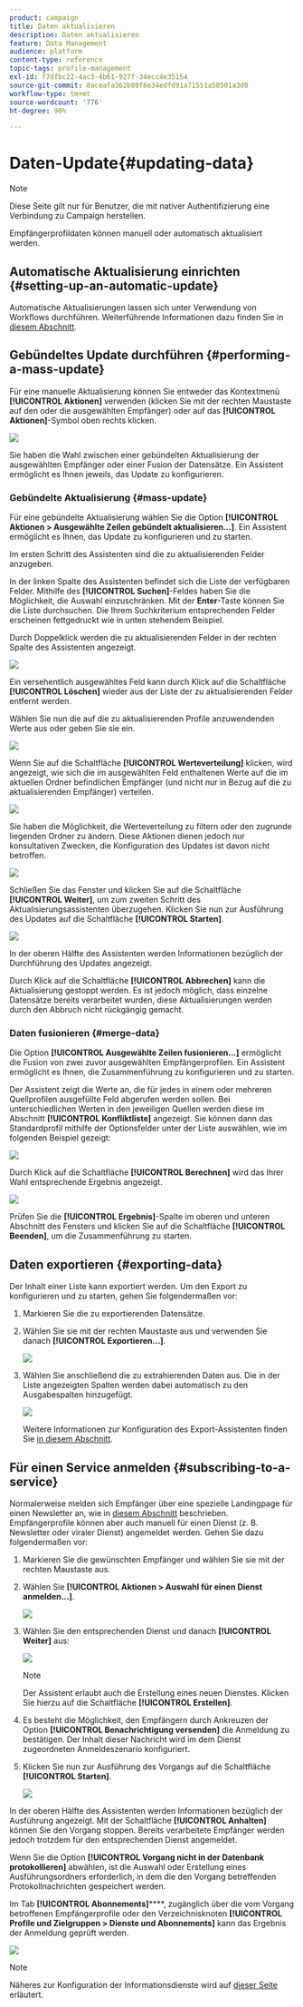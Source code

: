 ```yaml
---
product: campaign
title: Daten aktualisieren
description: Daten aktualisieren
feature: Data Management
audience: platform
content-type: reference
topic-tags: profile-management
exl-id: f7dfbc22-4ac3-4b61-927f-34ecc4e35154
source-git-commit: 8aceafa362b80f6e34edfd91a71551a58501a3d0
workflow-type: tm+mt
source-wordcount: '776'
ht-degree: 98%

---
```


# Daten-Update{#updating-data}

>[!NOTE]
>
>Diese Seite gilt nur für Benutzer, die mit nativer Authentifizierung eine Verbindung zu Campaign herstellen.

Empfängerprofildaten können manuell oder automatisch aktualisiert werden.

## Automatische Aktualisierung einrichten {#setting-up-an-automatic-update}

Automatische Aktualisierungen lassen sich unter Verwendung von Workflows durchführen. Weiterführende Informationen dazu finden Sie in [diesem Abschnitt](../../workflow/using/update-data.md).

## Gebündeltes Update durchführen {#performing-a-mass-update}

Für eine manuelle Aktualisierung können Sie entweder das Kontextmenü **[!UICONTROL Aktionen]** verwenden (klicken Sie mit der rechten Maustaste auf den oder die ausgewählten Empfänger) oder auf das **[!UICONTROL Aktionen]**-Symbol oben rechts klicken.

![](assets/s_ncs_user_action_icon.png)

Sie haben die Wahl zwischen einer gebündelten Aktualisierung der ausgewählten Empfänger oder einer Fusion der Datensätze. Ein Assistent ermöglicht es Ihnen jeweils, das Update zu konfigurieren.

### Gebündelte Aktualisierung {#mass-update}

Für eine gebündelte Aktualisierung wählen Sie die Option **[!UICONTROL Aktionen > Ausgewählte Zeilen gebündelt aktualisieren...]**. Ein Assistent ermöglicht es Ihnen, das Update zu konfigurieren und zu starten.

Im ersten Schritt des Assistenten sind die zu aktualisierenden Felder anzugeben.

In der linken Spalte des Assistenten befindet sich die Liste der verfügbaren Felder. Mithilfe des **[!UICONTROL Suchen]**-Feldes haben Sie die Möglichkeit, die Auswahl einzuschränken. Mit der **Enter**-Taste können Sie die Liste durchsuchen. Die Ihrem Suchkriterium entsprechenden Felder erscheinen fettgedruckt wie in unten stehendem Beispiel.

Durch Doppelklick werden die zu aktualisierenden Felder in der rechten Spalte des Assistenten angezeigt.

![](assets/s_ncs_user_update_wizard01_1.png)

Ein versehentlich ausgewähltes Feld kann durch Klick auf die Schaltfläche **[!UICONTROL Löschen]** wieder aus der Liste der zu aktualisierenden Felder entfernt werden.

Wählen Sie nun die auf die zu aktualisierenden Profile anzuwendenden Werte aus oder geben Sie sie ein.

![](assets/s_ncs_user_update_wizard01_12.png)

Wenn Sie auf die Schaltfläche **[!UICONTROL Werteverteilung]** klicken, wird angezeigt, wie sich die im ausgewählten Feld enthaltenen Werte auf die im aktuellen Ordner befindlichen Empfänger (und nicht nur in Bezug auf die zu aktualisierenden Empfänger) verteilen.

![](assets/s_ncs_user_update_wizard01_2.png)

Sie haben die Möglichkeit, die Werteverteilung zu filtern oder den zugrunde liegenden Ordner zu ändern. Diese Aktionen dienen jedoch nur konsultativen Zwecken, die Konfiguration des Updates ist davon nicht betroffen.

![](assets/s_ncs_user_update_wizard01_3.png)

Schließen Sie das Fenster und klicken Sie auf die Schaltfläche **[!UICONTROL Weiter]**, um zum zweiten Schritt des Aktualisierungsassistenten überzugehen. Klicken Sie nun zur Ausführung des Updates auf die Schaltfläche **[!UICONTROL Starten]**.

![](assets/s_ncs_user_update_wizard01_4.png)

In der oberen Hälfte des Assistenten werden Informationen bezüglich der Durchführung des Updates angezeigt.

Durch Klick auf die Schaltfläche **[!UICONTROL Abbrechen]** kann die Aktualisierung gestoppt werden. Es ist jedoch möglich, dass einzelne Datensätze bereits verarbeitet wurden, diese Aktualisierungen werden durch den Abbruch nicht rückgängig gemacht.

### Daten fusionieren {#merge-data}

Die Option **[!UICONTROL Ausgewählte Zeilen fusionieren...]** ermöglicht die Fusion von zwei zuvor ausgewählten Empfängerprofilen. Ein Assistent ermöglicht es Ihnen, die Zusammenführung zu konfigurieren und zu starten.

Der Assistent zeigt die Werte an, die für jedes in einem oder mehreren Quellprofilen ausgefüllte Feld abgerufen werden sollen. Bei unterschiedlichen Werten in den jeweiligen Quellen werden diese im Abschnitt **[!UICONTROL Konfliktliste]** angezeigt. Sie können dann das Standardprofil mithilfe der Optionsfelder unter der Liste auswählen, wie im folgenden Beispiel gezeigt:

![](assets/s_ncs_user_merge_wizard01_1.png)

Durch Klick auf die Schaltfläche **[!UICONTROL Berechnen]** wird das Ihrer Wahl entsprechende Ergebnis angezeigt.

![](assets/s_ncs_user_merge_wizard01_2.png)

Prüfen Sie die **[!UICONTROL Ergebnis]**-Spalte im oberen und unteren Abschnitt des Fensters und klicken Sie auf die Schaltfläche **[!UICONTROL Beenden]**, um die Zusammenführung zu starten.

## Daten exportieren {#exporting-data}

Der Inhalt einer Liste kann exportiert werden. Um den Export zu konfigurieren und zu starten, gehen Sie folgendermaßen vor:

1. Markieren Sie die zu exportierenden Datensätze.
1. Wählen Sie sie mit der rechten Maustaste aus und verwenden Sie danach **[!UICONTROL Exportieren...]**.

   ![](assets/s_ncs_user_export_list.png)

1. Wählen Sie anschließend die zu extrahierenden Daten aus. Die in der Liste angezeigten Spalten werden dabei automatisch zu den Ausgabespalten hinzugefügt.

   ![](assets/s_ncs_user_export_list_start.png)

   Weitere Informationen zur Konfiguration des Export-Assistenten finden Sie [in diesem Abschnitt](../../platform/using/executing-export-jobs.md).

## Für einen Service anmelden {#subscribing-to-a-service}

Normalerweise melden sich Empfänger über eine spezielle Landingpage für einen Newsletter an, wie in [diesem Abschnitt](../../delivery/using/managing-subscriptions.md) beschrieben. Empfängerprofile können aber auch manuell für einen Dienst (z. B. Newsletter oder viraler Dienst) angemeldet werden. Gehen Sie dazu folgendermaßen vor:

1. Markieren Sie die gewünschten Empfänger und wählen Sie sie mit der rechten Maustaste aus.
1. Wählen Sie **[!UICONTROL Aktionen > Auswahl für einen Dienst anmelden...]**.

   ![](assets/s_ncs_user_selection_subscribe_service.png)

1. Wählen Sie den entsprechenden Dienst und danach **[!UICONTROL Weiter]** aus:

   ![](assets/s_ncs_user_selection_subscribe_service_2.png)

   >[!NOTE]
   >
   >Der Assistent erlaubt auch die Erstellung eines neuen Dienstes. Klicken Sie hierzu auf die Schaltfläche **[!UICONTROL Erstellen]**.

1. Es besteht die Möglichkeit, den Empfängern durch Ankreuzen der Option **[!UICONTROL Benachrichtigung versenden]** die Anmeldung zu bestätigen. Der Inhalt dieser Nachricht wird im dem Dienst zugeordneten Anmeldeszenario konfiguriert.
1. Klicken Sie nun zur Ausführung des Vorgangs auf die Schaltfläche **[!UICONTROL Starten]**.

   ![](assets/s_ncs_user_selection_subscribe_service_3.png)

In der oberen Hälfte des Assistenten werden Informationen bezüglich der Ausführung angezeigt. Mit der Schaltfläche **[!UICONTROL Anhalten]** können Sie den Vorgang stoppen. Bereits verarbeitete Empfänger werden jedoch trotzdem für den entsprechenden Dienst angemeldet.

Wenn Sie die Option **[!UICONTROL Vorgang nicht in der Datenbank protokollieren]** abwählen, ist die Auswahl oder Erstellung eines Ausführungsordners erforderlich, in dem die den Vorgang betreffenden Protokollnachrichten gespeichert werden.

Im Tab **[!UICONTROL Abonnements]******, zugänglich über die vom Vorgang betroffenen Empfängerprofile oder den Verzeichnisknoten **[!UICONTROL Profile und Zielgruppen > Dienste und Abonnements]** kann das Ergebnis der Anmeldung geprüft werden.

![](assets/s_ncs_user_selection_subscribe_service_4.png)

>[!NOTE]
>
>Näheres zur Konfiguration der Informationsdienste wird auf [dieser Seite](../../delivery/using/managing-subscriptions.md) erläutert.
